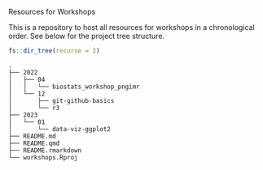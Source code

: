 Resources for Workshops

This is a repository to host all resources for workshops in a
chronological order. See below for the project tree structure.

``` r
fs::dir_tree(recurse = 2)
```

    .
    ├── 2022
    │   ├── 04
    │   │   └── biostats_workshop_pngimr
    │   └── 12
    │       ├── git-github-basics
    │       └── r3
    ├── 2023
    │   └── 01
    │       └── data-viz-ggplot2
    ├── README.md
    ├── README.qmd
    ├── README.rmarkdown
    └── workshops.Rproj

